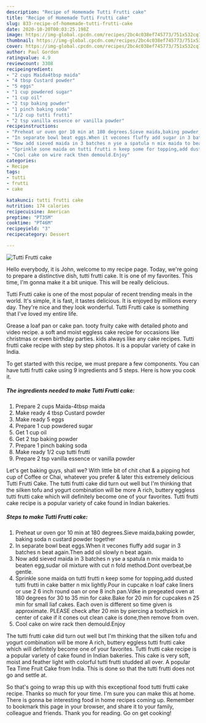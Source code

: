 ```yaml
---
description: "Recipe of Homemade Tutti Frutti cake"
title: "Recipe of Homemade Tutti Frutti cake"
slug: 833-recipe-of-homemade-tutti-frutti-cake
date: 2020-10-20T00:03:25.198Z
image: https://img-global.cpcdn.com/recipes/2bc4c038ef745773/751x532cq70/tutti-frutti-cake-recipe-main-photo.jpg
thumbnail: https://img-global.cpcdn.com/recipes/2bc4c038ef745773/751x532cq70/tutti-frutti-cake-recipe-main-photo.jpg
cover: https://img-global.cpcdn.com/recipes/2bc4c038ef745773/751x532cq70/tutti-frutti-cake-recipe-main-photo.jpg
author: Paul Gordon
ratingvalue: 4.9
reviewcount: 3308
recipeingredient:
- "2 cups Maida4tbsp maida"
- "4 tbsp Custard powder"
- "5 eggs"
- "1 cup powdered sugar"
- "1 cup oil"
- "2 tsp baking powder"
- "1 pinch baking soda"
- "1/2 cup tutti frutti"
- "2 tsp vanilla essence or vanilla powder"
recipeinstructions:
- "Preheat ur oven gor 10 min at 180 degrees.Sieve maida,baking powder, baking soda n custard powder together"
- "In separate bowl beat eggs.When it vecones fluffy add sugar in 3 batches n beat again.Then add oil slowly n beat again."
- "Now add sieved maida in 3 batches n yse a spatula n mix maida to beaten egg,sudar oil mixture with cut n fold method.Dont overbeat,be gentle."
- "Sprinkle sone maida on tutti frutti n keep some for topping,add dusted tutti frutti in cake batter n mix lightly.Pour in cupcake n loaf cake liners or use 2 6 inch round oan or one 8 inch pan.Vdke in pregeated oven at 180 degrees for 30 to 35 min for cake.Bake for 20 min for cupcakes n 25 min for small liaf cakes. Each oven is different so time given is approximate. PLEASE check after 20 min by piercing a toothpick in center of cake if it cones out clean cake is done,then remove from oven."
- "Cool cake on wire rack then demould.Enjoy"
categories:
- Recipe
tags:
- tutti
- frutti
- cake

katakunci: tutti frutti cake 
nutrition: 174 calories
recipecuisine: American
preptime: "PT35M"
cooktime: "PT46M"
recipeyield: "3"
recipecategory: Dessert

---
```



![Tutti Frutti cake](https://img-global.cpcdn.com/recipes/2bc4c038ef745773/751x532cq70/tutti-frutti-cake-recipe-main-photo.jpg)

Hello everybody, it is John, welcome to my recipe page. Today, we're going to prepare a distinctive dish, tutti frutti cake. It is one of my favorites. This time, I'm gonna make it a bit unique. This will be really delicious.

Tutti Frutti cake is one of the most popular of recent trending meals in the world. It's simple, it is fast, it tastes delicious. It is enjoyed by millions every day. They're nice and they look wonderful. Tutti Frutti cake is something that I've loved my entire life.

Grease a loaf pan or cake pan. tooty fruity cake with detailed photo and video recipe. a soft and moist eggless cake recipe for occasions like christmas or even birthday parties. kids always like any cake recipes. Tutti frutti cake recipe with step by step photos. It is a popular variety of cake in India.


To get started with this recipe, we must prepare a few components. You can have tutti frutti cake using 9 ingredients and 5 steps. Here is how you cook it.

<!--inarticleads1-->

##### The ingredients needed to make Tutti Frutti cake:

1. Prepare 2 cups Maida-4tbsp maida
1. Make ready 4 tbsp Custard powder
1. Make ready 5 eggs
1. Prepare 1 cup powdered sugar
1. Get 1 cup oil
1. Get 2 tsp baking powder
1. Prepare 1 pinch baking soda
1. Make ready 1/2 cup tutti frutti
1. Prepare 2 tsp vanilla essence or vanilla powder


Let&#39;s get baking guys, shall we? With little bit of chit chat &amp; a pipping hot cup of Coffee or Chai, whatever you prefer &amp; later this extremely delicious Tutti Frutti Cake. The tutti frutti cake did turn out well but I&#39;m thinking that the silken tofu and yogurt combination will be more A rich, buttery eggless tutti frutti cake which will definitely become one of your favorites. Tutti frutti cake recipe is a popular variety of cake found in Indian bakeries. 

<!--inarticleads2-->

##### Steps to make Tutti Frutti cake:

1. Preheat ur oven gor 10 min at 180 degrees.Sieve maida,baking powder, baking soda n custard powder together
1. In separate bowl beat eggs.When it vecones fluffy add sugar in 3 batches n beat again.Then add oil slowly n beat again.
1. Now add sieved maida in 3 batches n yse a spatula n mix maida to beaten egg,sudar oil mixture with cut n fold method.Dont overbeat,be gentle.
1. Sprinkle sone maida on tutti frutti n keep some for topping,add dusted tutti frutti in cake batter n mix lightly.Pour in cupcake n loaf cake liners or use 2 6 inch round oan or one 8 inch pan.Vdke in pregeated oven at 180 degrees for 30 to 35 min for cake.Bake for 20 min for cupcakes n 25 min for small liaf cakes. Each oven is different so time given is approximate. PLEASE check after 20 min by piercing a toothpick in center of cake if it cones out clean cake is done,then remove from oven.
1. Cool cake on wire rack then demould.Enjoy


The tutti frutti cake did turn out well but I&#39;m thinking that the silken tofu and yogurt combination will be more A rich, buttery eggless tutti frutti cake which will definitely become one of your favorites. Tutti frutti cake recipe is a popular variety of cake found in Indian bakeries. This cake is very soft, moist and feather light with colorful tutti frutti studded all over. A popular Tea Time Fruit Cake from India. This is done so that the tutti frutti does not go and settle at. 

So that's going to wrap this up with this exceptional food tutti frutti cake recipe. Thanks so much for your time. I'm sure you can make this at home. There is gonna be interesting food in home recipes coming up. Remember to bookmark this page in your browser, and share it to your family, colleague and friends. Thank you for reading. Go on get cooking!
